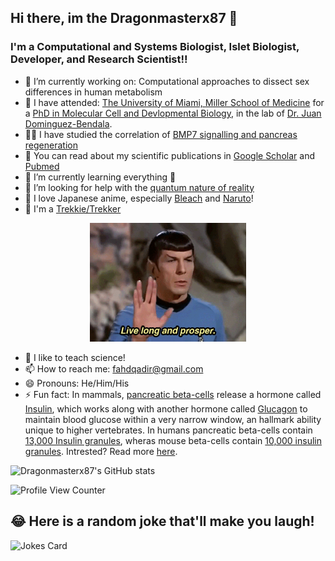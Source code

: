 ## Hi there, im the Dragonmasterx87 👋
### I'm a Computational and Systems Biologist, Islet Biologist, Developer, and Research Scientist!!


- 🔭 I’m currently working on: Computational approaches to dissect sex differences in human metabolism
- 🏫 I have attended: [The University of Miami, Miller School of Medicine](https://med.miami.edu/) for a [PhD in Molecular Cell and Devlopmental Biology](https://med.miami.edu/en/graduate-studies/doctoral-programs/molecular-cell-and-developmental-biology), in the lab of [Dr. Juan Dominguez-Bendala](https://med.miami.edu/labs/dom%C3%ADnguez-bendala-lab).
- 👨‍🔬 I have studied the correlation of [BMP7 signalling and pancreas regeneration](https://scholarship.miami.edu/esploro/outputs/doctoral/Induction-of-Beta-Cell-Regeneration-by-Activin-Like-Kinase-3-Stimulation/991031447541002976)
- 📜 You can read about my scientific publications in [Google Scholar](https://scholar.google.com/citations?user=RRFfx7YAAAAJ&hl=en) and [Pubmed](https://pubmed.ncbi.nlm.nih.gov/?term=qadir%20MMF)
- 🌱 I’m currently learning everything 🤣
- 🤔 I’m looking for help with the [quantum nature of reality](https://www.science.org/news/2017/10/quantum-experiment-space-confirms-reality-what-you-make-it-0)
- 🤔 I love Japanese anime, especially [Bleach](https://www.youtube.com/watch?v=mcG93FZupiA) and [Naruto](https://www.youtube.com/watch?v=ay2FmEH1R2I)!
- 🖖 I'm a [Trekkie/Trekker](https://en.wikipedia.org/wiki/Trekkie) 

<p align="center">
  <img width="250" height="190" src="https://github.com/Dragonmasterx87/Gifs/blob/main/LLAP.gif">
</p>

- 💬 I like to teach science!
- 📫 How to reach me: fahdqadir@gmail.com
- 😄 Pronouns: He/Him/His
- ⚡ Fun fact: In mammals, [pancreatic beta-cells](https://en.wikipedia.org/wiki/Beta_cell) release a hormone called [Insulin](https://en.wikipedia.org/wiki/Insulin), which works along with another hormone called [Glucagon](https://en.wikipedia.org/wiki/Glucagon) to maintain blood glucose within a very narrow window, an hallmark ability unique to higher vertebrates. In humans pancreatic beta-cells contain [13,000 Insulin granules](https://link.springer.com/article/10.1007/BF01230690), wheras mouse beta-cells contain [10,000 insulin granules](https://pubmed.ncbi.nlm.nih.gov/11976915/). Intrested? Read more [here](https://link.springer.com/article/10.1007/s00125-003-1153-1).

[Thesis]: https://scholarship.miami.edu/esploro/outputs/doctoral/Induction-of-Beta-Cell-Regeneration-by-Activin-Like-Kinase-3-Stimulation/991031447541002976

![Dragonmasterx87's GitHub stats](https://github-readme-stats.vercel.app/api?username=Dragonmasterx87&show_icons=true&theme=highcontrast)

![Profile View Counter](https://komarev.com/ghpvc/?username=Dragonmasterx87)

## 😂 Here is a random joke that'll make you laugh!
![Jokes Card](https://readme-jokes.vercel.app/api)

